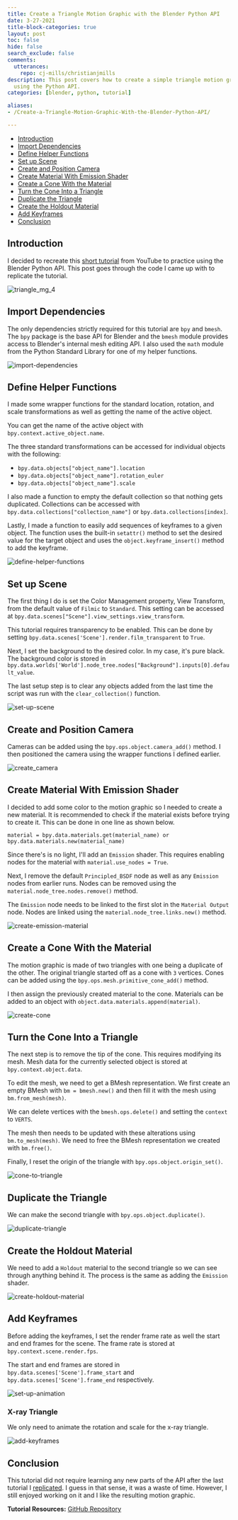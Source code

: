 ```yaml
---
title: Create a Triangle Motion Graphic with the Blender Python API
date: 3-27-2021
title-block-categories: true
layout: post
toc: false
hide: false
search_exclude: false
comments:
  utterances:
    repo: cj-mills/christianjmills
description: This post covers how to create a simple triangle motion graphic in Blender
  using the Python API.
categories: [blender, python, tutorial]

aliases:
- /Create-a-Triangle-Motion-Graphic-With-the-Blender-Python-API/

---
```



* [Introduction](#introduction)
* [Import Dependencies](#import-dependencies)
* [Define Helper Functions](#define-helper-functions)
* [Set up Scene](#set-up-scene)
* [Create and Position Camera](#create-and-position-camera)
* [Create Material With Emission Shader](#create-material-with-emission-shader)
* [Create a Cone With the Material](#create-a-cone-with-the-material)
* [Turn the Cone Into a Triangle](#turn-the-cone-into-a-triangle)
* [Duplicate the Triangle](#duplicate-the-triangle)
* [Create the Holdout Material](#create-holdout-material)
* [Add Keyframes](#add-keyframes)
* [Conclusion](#conclusion)

## Introduction

I decided to recreate this [short tutorial](https://www.youtube.com/watch?v=xeH41Tz1zGI&list=PLGKIkAXk1OeTti1rRVTJF_9_JCC3zY0bh&index=27) from YouTube to practice using the Blender Python API. This post goes through the code I came up with to replicate the tutorial.

![triangle_mg_4](./images/triangle-mg.gif)



## Import Dependencies

The only dependencies strictly required for this tutorial are `bpy` and `bmesh`. The `bpy` package is the base API for Blender and the `bmesh` module provides access to Blender's internal mesh editing API. I also used the `math` module from the Python Standard Library for one of my helper functions. 

![import-dependencies](./images/import-dependencies.png)



## Define Helper Functions

I made some wrapper functions for the standard location, rotation, and scale transformations as well as getting the name of the active object.

You can get the name of the active object with `bpy.context.active_object.name`.

The three standard transformations can be accessed for individual objects with the following:

* `bpy.data.objects["object_name"].location`
* `bpy.data.objects["object_name"].rotation_euler`
* `bpy.data.objects["object_name"].scale`

I also made a function to empty the default collection so that nothing gets duplicated. Collections can be accessed with `bpy.data.collections["collection_name"]` or `bpy.data.collections[index]`.

Lastly, I made a function to easily add sequences of keyframes to a given object. The function uses the built-in `setattr()` method to set the desired value for the target object and uses the `object.keyframe_insert()` method to add the keyframe. 

![define-helper-functions](./images/define-helper-functions_2.png)



## Set up Scene

The first thing I do is set the Color Management property, View Transform, from the default value of `Filmic` to `Standard`. This setting can be accessed at `bpy.data.scenes["Scene"].view_settings.view_transform`.

This tutorial requires transparency to be enabled. This can be done by setting `bpy.data.scenes['Scene'].render.film_transparent` to `True`.

Next, I set the background to the desired color. In my case, it's pure black. The background color is stored in `bpy.data.worlds['World'].node_tree.nodes["Background"].inputs[0].default_value`.

The last setup step is to clear any objects added from the last time the script was run with the `clear_collection()` function.

![set-up-scene](./images/set-up-scene.png)



## Create and Position Camera

Cameras can be added using the `bpy.ops.object.camera_add()` method. I then positioned the camera using the wrapper functions I defined earlier.

![create_camera](./images/create-camera.png)





## Create Material With Emission Shader

I decided to add some color to the motion graphic so I needed to create a new material. It is recommended to check if the material exists before trying to create it. This can be done in one line as shown below.

`material = bpy.data.materials.get(material_name) or bpy.data.materials.new(material_name)`

Since there's is no light, I'll add an `Emission` shader. This requires enabling nodes for the material with `material.use_nodes = True`. 

Next, I remove the default `Principled_BSDF` node as well as any `Emission` nodes from earlier runs. Nodes can be removed using the `material.node_tree.nodes.remove()` method.

The `Emission` node needs to be linked to the first slot in the `Material Output` node. Nodes are linked using the `material.node_tree.links.new()` method.

![create-emission-material](./images/create-emission-material.png)



## Create a Cone With the Material

The motion graphic is made of two triangles with one being a duplicate of the other. The original triangle started off as a cone with `3` vertices. Cones can be added using the `bpy.ops.mesh.primitive_cone_add()` method. 

I then assign the previously created material to the cone. Materials can be added to an object with `object.data.materials.append(material)`.

![create-cone](./images/create-cone.png)



## Turn the Cone Into a Triangle

The next step is to remove the tip of the cone. This requires modifying its mesh. Mesh data for the currently selected object is stored at `bpy.context.object.data`.

To edit the mesh, we need to get a BMesh representation. We first create an empty BMesh with `bm = bmesh.new()` and then fill it with the mesh using `bm.from_mesh(mesh)`.

We can delete vertices with the `bmesh.ops.delete()` and setting the `context` to `VERTS`. 

The mesh then needs to be updated with these alterations using `bm.to_mesh(mesh)`. We need to free the BMesh representation we created with `bm.free()`.

Finally, I reset the origin of the triangle with `bpy.ops.object.origin_set()`.

![cone-to-triangle](./images/cone-to-triangle-2.png)



## Duplicate the Triangle

We can make the second triangle with `bpy.ops.object.duplicate()`.

![duplicate-triangle](./images/duplicate-triangle_2.png)



## Create the Holdout Material

We need to add a `Holdout` material to the second triangle so we can see through anything behind it. The process is the same as adding the `Emission` shader.

![create-holdout-material](./images/create-holdout-material.png)



## Add Keyframes

Before adding the keyframes, I set the render frame rate as well the start and end frames for the scene. The frame rate is stored at `bpy.context.scene.render.fps`.

The start and end frames are stored in `bpy.data.scenes['Scene'].frame_start` and `bpy.data.scenes['Scene'].frame_end` respectively. 

![set-up-animation](./images/set-up-animation_2.png)



### X-ray Triangle

We only need to animate the rotation and scale for the x-ray triangle.

![add-keyframes](./images/add-keyframes_2.png)



## Conclusion

This tutorial did not require learning any new parts of the API after the last tutorial I [replicated](../shape-key-motion-graphic-bpy/). I guess in that sense, it was a waste of time. However, I still enjoyed working on it and I like the resulting motion graphic.



**Tutorial Resources:** [GitHub Repository](https://github.com/cj-mills/Triangle-Motion-Graphic-Blender-API)